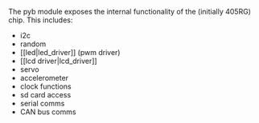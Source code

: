 The pyb module exposes the internal functionality of the (initially 405RG) chip.
This includes:
* i2c
* random
* [[led|led_driver]] (pwm driver)
* [[lcd driver|lcd_driver]]
* servo
* accelerometer
* clock functions
* sd card access
* serial comms
* CAN bus comms
